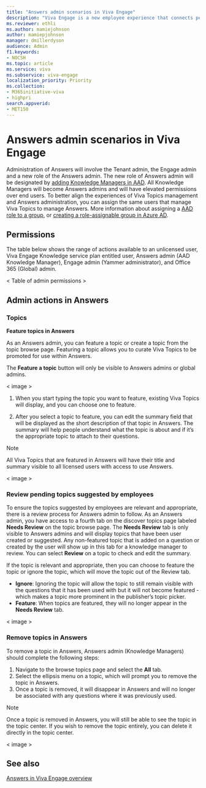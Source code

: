 ```yaml
---
title: "Answers admin scenarios in Viva Engage"
description: "Viva Engage is a new employee experience that connects people across the company—wherever and whenever they work—so that everyone is included and engaged."
ms.reviewer: ethli
ms.author: mamiejohnson
author: mamiepjohnson
manager: dmillerdyson
audience: Admin
f1.keywords:
- NOCSH
ms.topic: article
ms.service: viva
ms.subservice: viva-engage
localization_priority: Priority
ms.collection:  
- M365initiative-viva
- highpri
search.appverid:
- MET150
---
```


# Answers admin scenarios in Viva Engage

Administration of Answers will involve the Tenant admin, the Engage admin and a new role of the Answers admin. The new role of Answers admin will be designated by [adding Knowledge Managers in AAD](https://learn.microsoft.com/azure/active-directory/fundamentals/active-directory-users-assign-role-azure-portal?context=%2Fazure%2Factive-directory%2Froles%2Fcontext%2Fugr-context). All Knowledge Managers will become Answers admins and will have elevated permissions over end users. To better align the experiences of Viva Topics management and Answers administration, you can assign the same users that manage Viva Topics to manage Answers. More information about assigning a [AAD role to a group](https://learn.microsoft.com/azure/active-directory/roles/groups-pim-eligible), or [creating a role-assignable group in Azure AD](https://learn.microsoft.com/azure/active-directory/roles/groups-create-eligible).  

## Permissions 

The table below shows the range of actions available to an unlicensed user, Viva Engage Knowledge service plan entitled user, Answers admin (AAD Knowledge Manager), Engage admin (Yammer administrator), and Office 365 (Global) admin. 

< Table of admin permissions >

## Admin actions in Answers

### Topics

**Feature topics in Answers**

As an Answers admin, you can feature a topic or create a topic from the topic browse page. Featuring a topic allows you to curate Viva Topics to be promoted for use within Answers.  

The **Feature a topic** button will only be visible to Answers admins or global admins.  

< image > 

1. When you start typing the topic you want to feature, existing Viva Topics will display, and you can choose one to feature.  

2. After you select a topic to feature, you can edit the summary field that will be displayed as the short description of that topic in Answers. The summary will help people understand what the topic is about and if it’s the appropriate topic to attach to their questions. 

>[!NOTE]
> All Viva Topics that are featured in Answers will have their title and summary visible to all licensed users with access to use Answers.  

< image >
 
### Review pending topics suggested by employees 

To ensure the topics suggested by employees are relevant and appropriate, there is a review process for Answers admin to follow. As an Answers admin, you have access to a fourth tab on the discover topics page labeled **Needs Review** on the topic browse page. The **Needs Review** tab is only visible to Answers admins and will display topics that have been user created or suggested. Any non-featured topic that is added on a question or created by the user will show up in this tab for a knowledge manager to review. You can select **Review** on a topic to check and edit the summary.  

If the topic is relevant and appropriate, then you can choose to feature the topic or ignore the topic, which will move the topic out of the Review tab.  

- **Ignore**: Ignoring the topic will allow the topic to still remain visible with the questions that it has been used with but it will not become featured - which makes a topic more prominent in the publisher’s topic picker.  
- **Feature**: When topics are featured, they will no longer appear in the **Needs Review** tab.  

< image > 

### Remove topics in Answers 

To remove a topic in Answers, Answers admin (Knowledge Managers) should complete the following steps:  

1. Navigate to the browse topics page and select the **All** tab. 
2. Select the ellipsis menu on a topic, which will prompt you to remove the topic in Answers. 
3. Once a topic is removed, it will disappear in Answers and will no longer be associated with any questions where it was previously used.  

>[!NOTE]
> Once a topic is removed in Answers, you will still be able to see the topic in the topic center. If you wish to remove the topic entirely, you can delete it directly in the topic center. 

< image > 

## See also 
[Answers in Viva Engage overview](https://support.microsoft.com/en-us/topic/getting-started-with-microsoft-viva-engage-729f9fce-3aa6-4478-888c-a1543918c284)
